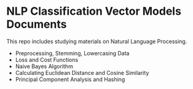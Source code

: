# NLP Classification Vector Models Documents

This repo includes studying materials on Natural Language Processing.

- Preprocessing, Stemming, Lowercasing Data
- Loss and Cost Functions
- Naive Bayes Algorithm
- Calculating Euclidean Distance and Cosine Similarity
- Principal Component Analysis and Hashing
